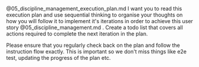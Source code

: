 @05_discipline_management_execution_plan.md I want you to read this execution plan and use sequential thinking to organise your thoughts on how you will follow it to implement it's iterations in order to achieve this user story @05_discipline_management.md . Create a todo list that covers all actions required to complete the next iteration in the plan.

Please ensure that you regularly check back on the plan and follow the instruction flow exactly. This is important so we don't miss things like e2e test, updating the progress of the plan etc.
